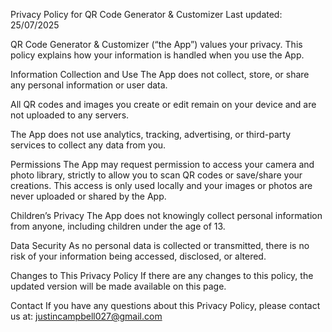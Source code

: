 Privacy Policy for QR Code Generator & Customizer
Last updated: 25/07/2025

QR Code Generator & Customizer (“the App”) values your privacy. This policy explains how your information is handled when you use the App.

Information Collection and Use
The App does not collect, store, or share any personal information or user data.

All QR codes and images you create or edit remain on your device and are not uploaded to any servers.

The App does not use analytics, tracking, advertising, or third-party services to collect any data from you.

Permissions
The App may request permission to access your camera and photo library, strictly to allow you to scan QR codes or save/share your creations. This access is only used locally and your images or photos are never uploaded or shared by the App.

Children’s Privacy
The App does not knowingly collect personal information from anyone, including children under the age of 13.

Data Security
As no personal data is collected or transmitted, there is no risk of your information being accessed, disclosed, or altered.

Changes to This Privacy Policy
If there are any changes to this policy, the updated version will be made available on this page.

Contact
If you have any questions about this Privacy Policy, please contact us at:
justincampbell027@gmail.com
